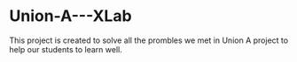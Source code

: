 # Union-A---XLab
This project is created to solve all the prombles we met in Union A project to help our students to learn well.
